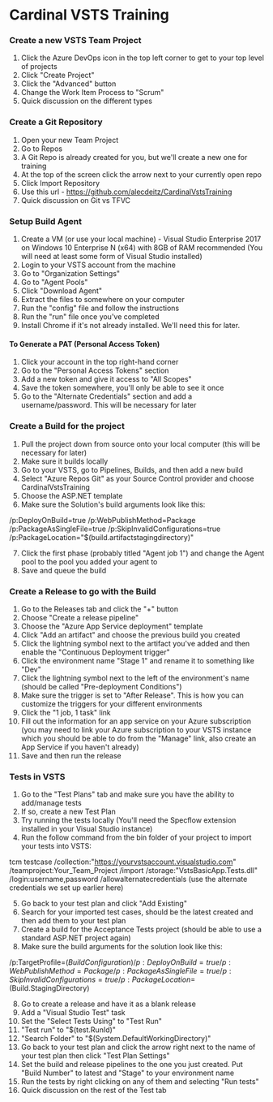 # Cardinal VSTS Training

### Create a new VSTS Team Project
1. Click the Azure DevOps icon in the top left corner to get to your top level of projects
2. Click "Create Project"
3. Click the "Advanced" button
4. Change the Work Item Process to "Scrum" 
5. Quick discussion on the different types

### Create a Git Repository
1. Open your new Team Project
2. Go to Repos
3. A Git Repo is already created for you, but we'll create a new one for training
4. At the top of the screen click the arrow next to your currently open repo
5. Click Import Repository
6. Use this url - https://github.com/alecdeitz/CardinalVstsTraining
7. Quick discussion on Git vs TFVC

### Setup Build Agent
1. Create a VM (or use your local machine) - Visual Studio Enterprise 2017 on Windows 10 Enterprise N (x64)
 with 8GB of RAM recommended (You will need at least some form of Visual Studio installed)
2. Login to your VSTS account from the machine
3. Go to "Organization Settings"
4. Go to "Agent Pools"
5. Click "Download Agent"
6. Extract the files to somewhere on your computer
7. Run the "config" file and follow the instructions
8. Run the "run" file once you've completed
9. Install Chrome if it's not already installed. We'll need this for later.
#### To Generate a PAT (Personal Access Token)
1. Click your account in the top right-hand corner
2. Go to the "Personal Access Tokens" section
3. Add a new token and give it access to "All Scopes"
4. Save the token somewhere, you'll only be able to see it once
5. Go to the "Alternate Credentials" section and add a username/password. This will be necessary for later

### Create a Build for the project
1. Pull the project down from source onto your local computer (this will be necessary for later)
2. Make sure it builds locally
3. Go to your VSTS, go to Pipelines, Builds, and then add a new build
4. Select "Azure Repos Git" as your Source Control provider and choose CardinalVstsTraining
5. Choose the ASP.NET template
6. Make sure the Solution's build arguments look like this:

/p:DeployOnBuild=true /p:WebPublishMethod=Package /p:PackageAsSingleFile=true /p:SkipInvalidConfigurations=true /p:PackageLocation="$(build.artifactstagingdirectory)"

7. Click the first phase (probably titled "Agent job 1") and change the Agent pool to the pool you added your agent to
8. Save and queue the build

### Create a Release to go with the Build
1. Go to the Releases tab and click the "+" button
2. Choose "Create a release pipeline"
3. Choose the "Azure App Service deployment" template
4. Click "Add an artifact" and choose the previous build you created
5. Click the lightning symbol next to the artifact you've added and then enable the "Continuous Deployment trigger"
5. Click the environment name "Stage 1" and rename it to something like "Dev"
6. Click the lightning symbol next to the left of the environment's name (should be called "Pre-deployment Conditions")
7. Make sure the trigger is set to "After Release". This is how you can customize the triggers for your different environments
8. Click the "1 job, 1 task" link
9. Fill out the information for an app service on your Azure subscription (you may need to link your Azure subscription to your VSTS instance which you should be able to do from the "Manage" link, also create an App Service if you haven't already)
10. Save and then run the release

### Tests in VSTS
1. Go to the "Test Plans" tab and make sure you have the ability to add/manage tests
2. If so, create a new Test Plan
3. Try running the tests locally (You'll need the Specflow extension installed in your Visual Studio instance)
4. Run the follow command from the bin folder of your project to import your tests into VSTS:

tcm testcase /collection:"https://yourvstsaccount.visualstudio.com" /teamproject:Your_Team_Project /import /storage:"VstsBasicApp.Tests.dll" /login:username,password /allowalternatecredentials
(use the alternate credentials we set up earlier here)

5. Go back to your test plan and click "Add Existing"
6. Search for your imported test cases, should be the latest created and then add them to your test plan
6. Create a build for the Acceptance Tests project (should be able to use a standard ASP.NET project again)
7. Make sure the build arguments for the solution look like this:

/p:TargetProfile=$(BuildConfiguration)/p:DeployOnBuild=true /p:WebPublishMethod=Package /p:PackageAsSingleFile=true /p:SkipInvalidConfigurations=true /p:PackageLocation=$(Build.StagingDirectory)

8. Go to create a release and have it as a blank release
9. Add a "Visual Studio Test" task
10. Set the "Select Tests Using" to "Test Run"
11. "Test run" to "$(test.RunId)"
12. "Search Folder" to "$(System.DefaultWorkingDirectory)"
13. Go back to your test plan and click the arrow right next to the name of your test plan then click "Test Plan Settings"
14. Set the build and release pipelines to the one you just created. Put "Build Number" to latest and "Stage" to your environment name
15. Run the tests by right clicking on any of them and selecting "Run tests"
16. Quick discussion on the rest of the Test tab

